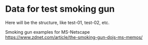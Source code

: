 # Data for test smoking gun
Here will be the structure, like test-01, test-02, etc.

Smoking gun examples for MS-Netscape
https://www.zdnet.com/article/the-smoking-gun-dojs-ms-memos/
